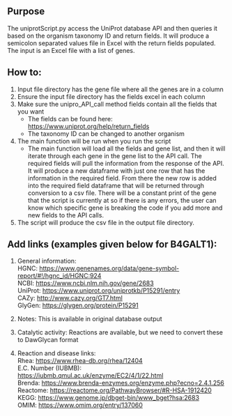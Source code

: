 ## Purpose
The uniprotScript.py access the UniProt database API and then queries it based on 
the organism taxonomy ID and return fields. It will produce a semicolon separated values file in Excel with the return fields
populated. The input is an Excel file with a list of genes. 

## How to:
1. Input file directory has the gene file where all the genes are in a column
2. Ensure the input file directory has the fields excel in each column
3. Make sure the unipro_API_call method fields contain all the fields that you want
   - The fields can be found here: https://www.uniprot.org/help/return_fields
   - The taxonomy ID can be changed to another organism
4. The main function will be run when you run the script
   - The main function will load all the fields and gene list, and then it will iterate through each gene in the gene list 
   to the API call. The required fields will pull the information from the response of the API. It will produce a new dataframe with just one
   row that has the information in the required field. From there the new row is added into the required field dataframe that 
   will be returned through conversion to a csv file. There will be a constant print of the gene that the script is currently
   at so if there is any errors, the user can know which specific gene is breaking the code if you add more and new fields to the API calls.
5. The script will produce the csv file in the output file directory.

## Add links (examples given below for B4GALT1):
1. General information:  
HGNC: https://www.genenames.org/data/gene-symbol-report/#!/hgnc_id/HGNC:924  
NCBI: https://www.ncbi.nlm.nih.gov/gene/2683  
UniProt: https://www.uniprot.org/uniprotkb/P15291/entry  
CAZy: http://www.cazy.org/GT7.html  
GlyGen: https://glygen.org/protein/P15291

2. Notes:
This is available in original database output

3. Catalytic activity:
Reactions are available, but we need to convert these to DawGlycan format

4. Reaction and disease links:  
Rhea: https://www.rhea-db.org/rhea/12404  
E.C. Number (IUBMB): https://iubmb.qmul.ac.uk/enzyme/EC2/4/1/22.html  
Brenda: https://www.brenda-enzymes.org/enzyme.php?ecno=2.4.1.256  
Reactome: https://reactome.org/PathwayBrowser/#R-HSA-1912420  
KEGG: https://www.genome.jp/dbget-bin/www_bget?hsa:2683  
OMIM: https://www.omim.org/entry/137060
